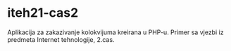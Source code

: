 # iteh21-cas2
Aplikacija za zakazivanje kolokvijuma kreirana u PHP-u.
Primer sa vjezbi iz predmeta Internet tehnologije, 2.cas.
